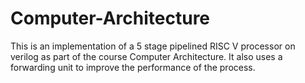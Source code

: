 # Computer-Architecture

This is an implementation of a 5 stage pipelined RISC V processor on verilog as part of the course Computer Architecture. It also uses a forwarding unit to improve the performance of the process.
